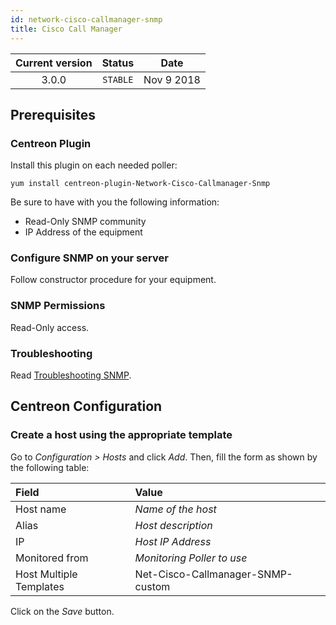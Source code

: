 ```yaml
---
id: network-cisco-callmanager-snmp
title: Cisco Call Manager
---
```


| Current version | Status | Date |
| :-: | :-: | :-: |
| 3.0.0 | `STABLE` | Nov  9 2018 |

## Prerequisites

### Centreon Plugin

Install this plugin on each needed poller:

``` shell
yum install centreon-plugin-Network-Cisco-Callmanager-Snmp
```

Be sure to have with you the following information:

  - Read-Only SNMP community
  - IP Address of the equipment

### Configure SNMP on your server

Follow constructor procedure for your equipment.

### SNMP Permissions

Read-Only access.

### Troubleshooting

Read [Troubleshooting
SNMP](https://documentation.centreon.com/docs/centreon-plugins/en/latest/user/guide.html#snmp).

## Centreon Configuration

### Create a host using the appropriate template

Go to *Configuration \> Hosts* and click *Add*. Then, fill the form as shown by
the following table:

| Field                   | Value                             |
| :---------------------- | :-------------------------------- |
| Host name               | *Name of the host*                |
| Alias                   | *Host description*                |
| IP                      | *Host IP Address*                 |
| Monitored from          | *Monitoring Poller to use*        |
| Host Multiple Templates | Net-Cisco-Callmanager-SNMP-custom |

Click on the *Save* button.

